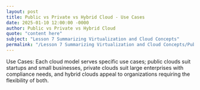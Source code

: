```yaml
---
layout: post
title: Public vs Private vs Hybrid Cloud - Use Cases
date: 2025-01-10 12:00:00 -0000
author: Public vs Private vs Hybrid Cloud
quote: "content here"
subject: "Lesson 7 Summarizing Virtualization and Cloud Concepts"
permalink: "/Lesson 7 Summarizing Virtualization and Cloud Concepts/Public vs Private vs Hybrid Cloud/Public vs Private vs Hybrid Cloud - Use Cases"
---
```


Use Cases: Each cloud model serves specific use cases; public clouds suit startups and small businesses, private clouds suit large enterprises with compliance needs, and hybrid clouds appeal to organizations requiring the flexibility of both.
